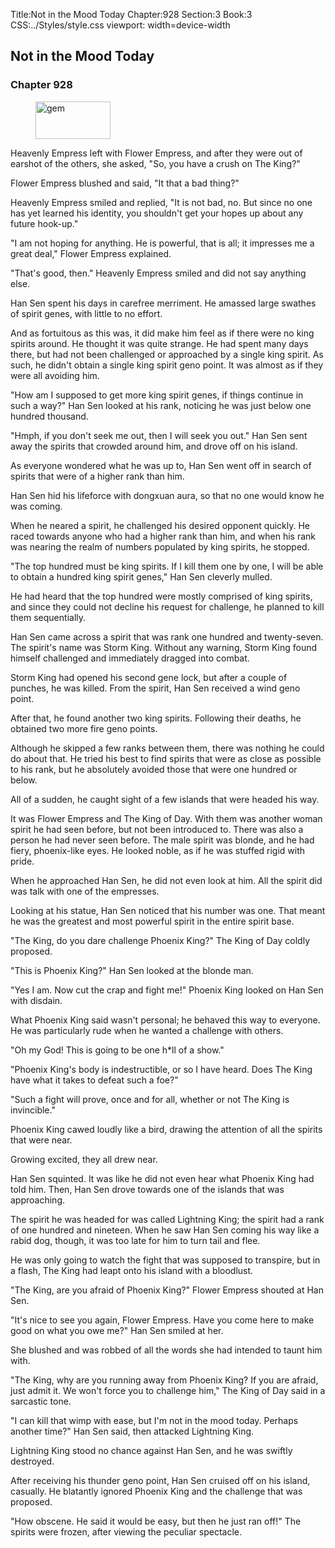 Title:Not in the Mood Today 
Chapter:928 
Section:3 
Book:3 
CSS:../Styles/style.css 
viewport: width=device-width
  
## Not in the Mood Today
### Chapter 928 
<figure>
	<img src="../Images/gem.gif" alt="gem" id="gem" width="120" height="60" />
</figure>
  

  
  Heavenly Empress left with Flower Empress, and after they were out of earshot of the others, she asked, "So, you have a crush on The King?"

Flower Empress blushed and said, "It that a bad thing?"

Heavenly Empress smiled and replied, "It is not bad, no. But since no one has yet learned his identity, you shouldn't get your hopes up about any future hook-up."

"I am not hoping for anything. He is powerful, that is all; it impresses me a great deal," Flower Empress explained.

"That's good, then." Heavenly Empress smiled and did not say anything else.

Han Sen spent his days in carefree merriment. He amassed large swathes of spirit genes, with little to no effort.

And as fortuitous as this was, it did make him feel as if there were no king spirits around. He thought it was quite strange. He had spent many days there, but had not been challenged or approached by a single king spirit. As such, he didn't obtain a single king spirit geno point. It was almost as if they were all avoiding him.

"How am I supposed to get more king spirit genes, if things continue in such a way?" Han Sen looked at his rank, noticing he was just below one hundred thousand.

"Hmph, if you don't seek me out, then I will seek you out." Han Sen sent away the spirits that crowded around him, and drove off on his island.

As everyone wondered what he was up to, Han Sen went off in search of spirits that were of a higher rank than him.

Han Sen hid his lifeforce with dongxuan aura, so that no one would know he was coming.

When he neared a spirit, he challenged his desired opponent quickly. He raced towards anyone who had a higher rank than him, and when his rank was nearing the realm of numbers populated by king spirits, he stopped.

"The top hundred must be king spirits. If I kill them one by one, I will be able to obtain a hundred king spirit genes," Han Sen cleverly mulled.

He had heard that the top hundred were mostly comprised of king spirits, and since they could not decline his request for challenge, he planned to kill them sequentially.

Han Sen came across a spirit that was rank one hundred and twenty-seven. The spirit's name was Storm King. Without any warning, Storm King found himself challenged and immediately dragged into combat.

Storm King had opened his second gene lock, but after a couple of punches, he was killed. From the spirit, Han Sen received a wind geno point.

After that, he found another two king spirits. Following their deaths, he obtained two more fire geno points.

Although he skipped a few ranks between them, there was nothing he could do about that. He tried his best to find spirits that were as close as possible to his rank, but he absolutely avoided those that were one hundred or below.

All of a sudden, he caught sight of a few islands that were headed his way.

It was Flower Empress and The King of Day. With them was another woman spirit he had seen before, but not been introduced to. There was also a person he had never seen before. The male spirit was blonde, and he had fiery, phoenix-like eyes. He looked noble, as if he was stuffed rigid with pride.

When he approached Han Sen, he did not even look at him. All the spirit did was talk with one of the empresses.

Looking at his statue, Han Sen noticed that his number was one. That meant he was the greatest and most powerful spirit in the entire spirit base.

"The King, do you dare challenge Phoenix King?" The King of Day coldly proposed.

"This is Phoenix King?" Han Sen looked at the blonde man.

"Yes I am. Now cut the crap and fight me!" Phoenix King looked on Han Sen with disdain.

What Phoenix King said wasn't personal; he behaved this way to everyone. He was particularly rude when he wanted a challenge with others.

"Oh my God! This is going to be one h*ll of a show."

"Phoenix King's body is indestructible, or so I have heard. Does The King have what it takes to defeat such a foe?"

"Such a fight will prove, once and for all, whether or not The King is invincible."

Phoenix King cawed loudly like a bird, drawing the attention of all the spirits that were near.

Growing excited, they all drew near.

Han Sen squinted. It was like he did not even hear what Phoenix King had told him. Then, Han Sen drove towards one of the islands that was approaching.

The spirit he was headed for was called Lightning King; the spirit had a rank of one hundred and nineteen. When he saw Han Sen coming his way like a rabid dog, though, it was too late for him to turn tail and flee.

He was only going to watch the fight that was supposed to transpire, but in a flash, The King had leapt onto his island with a bloodlust.

"The King, are you afraid of Phoenix King?" Flower Empress shouted at Han Sen.

"It's nice to see you again, Flower Empress. Have you come here to make good on what you owe me?" Han Sen smiled at her.

She blushed and was robbed of all the words she had intended to taunt him with.

"The King, why are you running away from Phoenix King? If you are afraid, just admit it. We won't force you to challenge him," The King of Day said in a sarcastic tone.

"I can kill that wimp with ease, but I'm not in the mood today. Perhaps another time?" Han Sen said, then attacked Lightning King.

Lightning King stood no chance against Han Sen, and he was swiftly destroyed.

After receiving his thunder geno point, Han Sen cruised off on his island, casually. He blatantly ignored Phoenix King and the challenge that was proposed.

"How obscene. He said it would be easy, but then he just ran off!" The spirits were frozen, after viewing the peculiar spectacle.
